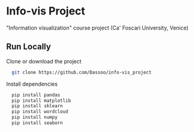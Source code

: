 # Info-vis Project

"Information visualization" course project (Ca' Foscari University, Venice)


## Run Locally

Clone or download the project

```bash
  git clone https://github.com/Dassoo/info-vis_project
```


Install dependencies

```bash
  pip install pandas
  pip install matplotlib
  pip install sklearn
  pip install wordcloud
  pip install numpy
  pip install seaborn
```
